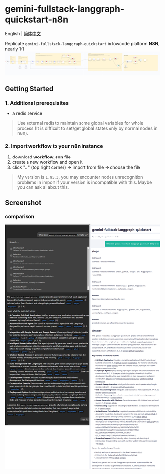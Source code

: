 # gemini-fullstack-langgraph-quickstart-n8n
English | [简体中文](README_ZH.md)

Replicate `gemini-fullstack-langgraph-quickstart` in lowcode platform **N8N**, nearly 1:1
![snapshot of workflow](./doc/workflow.png)
## Getting Started

### 1. Additional prerequisites 

- a redis service

> Use external redis to maintain some global variables for whole process (It is difficult to set/get global states only by normal nodes in n8n).


### 2. Import workflow to your n8n instance
1. download **workflow.json** file
2. create a new workflow and open it.
3. click "..." (top right corner) -> import from file -> choose the file

> My version is `1.95.3`, you may encounter nodes unrecognition problems in import if your version is incompatible with this. Maybe you can ask ai about this.

## Screenshot 

### comparison
![](./doc/comparison.png)


